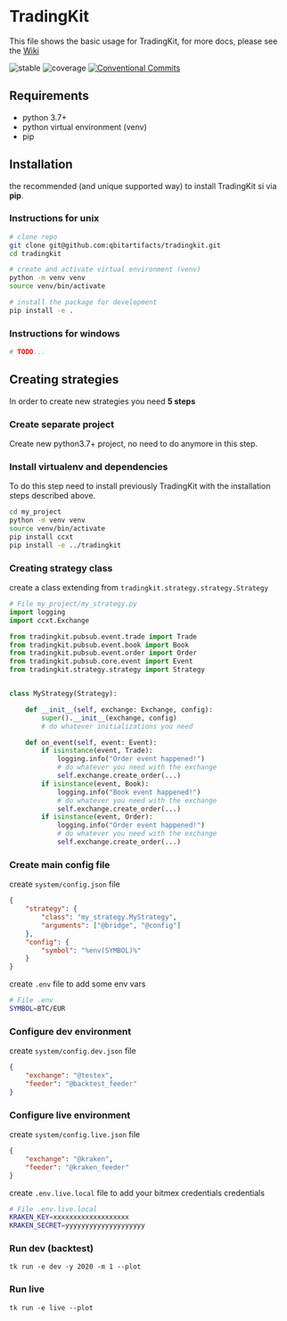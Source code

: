# TradingKit
This file shows the basic usage for TradingKit, for more docs, please see the [Wiki](https://github.com/QbitArtifacts/tradingkit/wiki)

![stable](https://img.shields.io/badge/stable-1.1.0-blue)
![coverage](https://img.shields.io/badge/coverage-37%25-orange)
[![Conventional Commits](https://img.shields.io/badge/Conventional%20Commits-1.0.0-yellow.svg)](https://conventionalcommits.org)

## Requirements
- python 3.7+
- python virtual environment (venv)
- pip

## Installation
the recommended (and unique supported way) to install TradingKit si via **pip**.

### Instructions for unix
```bash
# clone repo
git clone git@github.com:qbitartifacts/tradingkit.git
cd tradingkit

# create and activate virtual environment (venv)
python -m venv venv
source venv/bin/activate

# install the package for development
pip install -e .
```

### Instructions for windows
```bash
# TODO...
```

## Creating strategies
In order to create new strategies you need **5 steps**
### Create separate project
Create new python3.7+ project, no need to do anymore in this step.

### Install virtualenv and dependencies
To do this step need to install previously TradingKit with the installation steps described above.
```bash
cd my_project
python -m venv venv
source venv/bin/activate
pip install ccxt
pip install -e ../tradingkit
```

### Creating strategy class
create a class extending from `tradingkit.strategy.strategy.Strategy`
```python
# File my_project/my_strategy.py
import logging
import ccxt.Exchange

from tradingkit.pubsub.event.trade import Trade
from tradingkit.pubsub.event.book import Book
from tradingkit.pubsub.event.order import Order
from tradingkit.pubsub.core.event import Event
from tradingkit.strategy.strategy import Strategy


class MyStrategy(Strategy):

    def __init__(self, exchange: Exchange, config):
        super().__init__(exchange, config)
        # do whatever initializations you need

    def on_event(self, event: Event):
        if isinstance(event, Trade):
            logging.info("Order event happened!")
            # do whatever you need with the exchange
            self.exchange.create_order(...)
        if isinstance(event, Book):
            logging.info("Book event happened!")
            # do whatever you need with the exchange
            self.exchange.create_order(...)
        if isinstance(event, Order):
            logging.info("Order event happened!")
            # do whatever you need with the exchange
            self.exchange.create_order(...)
```
### Create main config file
create `system/config.json` file
```json
{
    "strategy": {
        "class": "my_strategy.MyStrategy",
        "arguments": ["@bridge", "@config"]
    },
    "config": {
        "symbol": "%env(SYMBOL)%"
    }
}
```
create `.env` file to add some env vars
```bash
# File .env
SYMBOL=BTC/EUR
```


### Configure dev environment
create `system/config.dev.json` file
```json
{
    "exchange": "@testex",
    "feeder": "@backtest_feeder"
}
```

### Configure live environment
create `system/config.live.json` file
```json
{
    "exchange": "@kraken",
    "feeder": "@kraken_feeder"
}
```
create `.env.live.local` file to add your bitmex credentials credentials
```bash
# File .env.live.local
KRAKEN_KEY=xxxxxxxxxxxxxxxxxxx
KRAKEN_SECRET=yyyyyyyyyyyyyyyyyyyy
```


### Run dev (backtest)
```
tk run -e dev -y 2020 -m 1 --plot
```

### Run live
```
tk run -e live --plot
```
